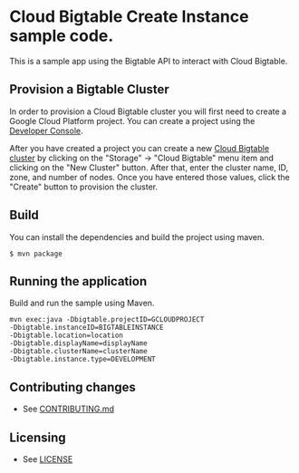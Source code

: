 # Cloud Bigtable Create Instance sample code.

This is a sample app using the Bigtable API to interact with Cloud
Bigtable.

## Provision a Bigtable Cluster

In order to provision a Cloud Bigtable cluster you will first need to create a
Google Cloud Platform project. You can create a project using the [Developer
Console](https://cloud.google.com/console).

After you have created a project you can create a new [Cloud Bigtable cluster](https://cloud.google.com/bigtable/docs/creating-cluster) by
clicking on the "Storage" -> "Cloud Bigtable" menu item and clicking on the
"New Cluster" button.  After that, enter the cluster name, ID, zone, and number
of nodes. Once you have entered those values, click the "Create" button to
provision the cluster.

## Build

You can install the dependencies and build the project using maven.

    $ mvn package

## Running the application

Build and run the sample using Maven.

    mvn exec:java -Dbigtable.projectID=GCLOUDPROJECT 
    -Dbigtable.instanceID=BIGTABLEINSTANCE 
    -Dbigtable.location=location 
    -Dbigtable.displayName=displayName
    -Dbigtable.clusterName=clusterName
    -Dbigtable.instance.type=DEVELOPMENT

## Contributing changes

* See [CONTRIBUTING.md](../../CONTRIBUTING.md)

## Licensing

* See [LICENSE](../../LICENSE)
